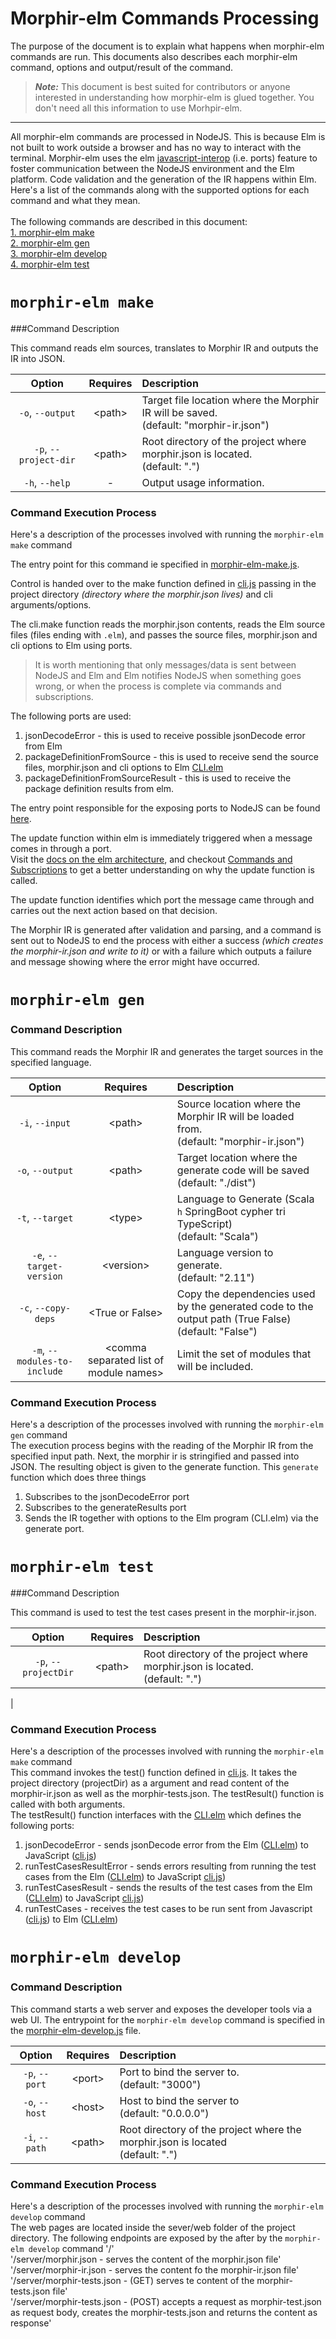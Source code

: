 # Morphir-elm Commands Processing


The purpose of the document is to explain what happens when morphir-elm commands are run.
This documents also describes each morphir-elm command, options and output/result of the command.

> **_Note:_** This document is best suited for contributors or anyone interested in understanding how morphir-elm is glued together. You don't need all this information to use Morhpir-elm.

---

All morphir-elm commands are processed in NodeJS. This is because Elm is not built to
work outside a browser and has no way to interact with the terminal.
Morphir-elm uses the elm [javascript-interop](https://guide.elm-lang.org/interop) (i.e. ports) feature to foster communication between the
NodeJS environment and the Elm platform. Code validation and the generation of the IR happens
within Elm.
Here's a list of the commands along with the supported options for each command and what they mean.
<br /> <br /> The following commands are described in this document: <br />
[1. morphir-elm make](#morphir-elm-make) <br />
[2. morphir-elm gen](#morphir-elm-gen) <br />
[3. morphir-elm develop](#morphir-elm-develop) <br />
[4. morphir-elm test](#morphir-elm-test) <br />

# `morphir-elm make`

###Command Description

This command reads elm sources, translates to Morphir IR and outputs the IR into JSON.

|        Option         |   Requires   | Description                                                                               |
|:---------------------:|:------------:|:------------------------------------------------------------------------------------------|
|   `-o`, `--output`    | &lt;path&gt; | Target file location where the Morphir IR will be saved.<br/>(default: "morphir-ir.json") |
| `-p`, `--project-dir` | &lt;path&gt; | Root directory of the project where morphir.json is located.<br/>(default: ".")           |
|    `-h`, `--help`     |      -       | Output usage information.                                                                 |

### Command Execution Process
Here's a description of the processes involved with running the `morphir-elm make` command

The entry point for this command ie specified in [morphir-elm-make.js](https://github.com/finos/morphir-elm/blob/main/cli/morphir-elm-make.js).

Control is handed over to the make function defined in [cli.js](https://github.com/finos/morphir-elm/blob/main/cli/cli.js)
passing in the project directory _(directory where the morphir.json lives)_ and cli arguments/options.

The cli.make function reads the morphir.json contents, reads the Elm source files (files ending with `.elm`),
and passes the source files, morphir.json and cli options to Elm using ports. <br />
> It is worth mentioning that only messages/data is sent between NodeJS and Elm
> and Elm notifies NodeJS when something goes wrong, or when the process is complete
> via commands and subscriptions.

The following ports are used: <br />
1. jsonDecodeError - this is used to receive possible jsonDecode error from Elm <br />
2. packageDefinitionFromSource - this is used to receive send the source files, morphir.json and cli options to Elm [CLI.elm](https://github.com/KindsonTheGenius/morphir-elm/blob/main/cli/src/Morphir/Elm/CLI.elm)  <br />
3. packageDefinitionFromSourceResult - this is used to receive the package definition results from elm.


The entry point responsible for the exposing ports to NodeJS can be found [here](https://github.com/finos/morphir-elm/blob/main/cli/src/Morphir/Elm/CLI.elm).

The update function within elm is immediately triggered when a message comes in through a port.<br />
Visit the [docs on the elm architecture](https://github.com/finos/morphir-elm/blob/main/cli/src/Morphir/Elm/CLI.elm),
and checkout [Commands and Subscriptions](https://guide.elm-lang.org/effects/) to get a better understanding on why the update function is called.

The update function identifies which port the message came through and carries out the next action based on that decision.

The Morphir IR is generated after validation and parsing, and a command is sent out to NodeJS to end the
process with either a success _(which creates the morphir-ir.json and write to it)_ or with a failure which
outputs a failure and message showing where the error might have occurred.

# `morphir-elm gen`

### Command Description

This command reads the Morphir IR and generates the target sources in the specified language.


|            Option            |                   Requires                   | Description                                                                                              |
|:----------------------------:|:--------------------------------------------:|:---------------------------------------------------------------------------------------------------------|
|       `-i`, `--input`        |                 &lt;path&gt;                 | Source location where the Morphir IR will be loaded from.<br/>(default: "morphir-ir.json")               |
|       `-o`, `--output`       |                 &lt;path&gt;                 | Target location where the generate code will be saved<br/>(default: "./dist")                            |
|       `-t`, `--target`       |                 &lt;type&gt;                 | Language to Generate (Scala <code>h</code> SpringBoot  cypher  tri  TypeScript) <br />(default: "Scala") |                                                                  |
|   `-e`, `--target-version`   |               &lt;version&gt;                | Language version to generate.<br/>(default: "2.11")                                                      |
|     `-c`, `--copy-deps`      |            &lt;True or False&gt;             | Copy the dependencies used by the generated code to the output path (True False) <br/>(default: "False") |
| `-m`, `--modules-to-include` | &lt;comma separated list of module names&gt; | Limit the set of modules that will be included.                                                          |

### Command Execution Process
Here's a description of the processes involved with running the `morphir-elm gen` command <br />
The execution process begins with the reading of the Morphir IR from the specified input path. Next, the morphir ir is
stringified and passed into JSON. The resulting object is given to the generate function.
This `generate` function which does three things <br />
1. Subscribes to the jsonDecodeError port <br />
2. Subscribes to the generateResults port <br />
3. Sends the IR together with options to the Elm program (CLI.elm) via the generate port. <br />



# `morphir-elm test`

###Command Description

This command is used to test the test cases present in the morphir-ir.json.

|        Option        |   Requires   | Description                                                                     |
|:--------------------:|:------------:|:--------------------------------------------------------------------------------|
| `-p`, `--projectDir` | &lt;path&gt; | Root directory of the project where morphir.json is located.<br/>(default: ".") |
|

### Command Execution Process
Here's a description of the processes involved with running the `morphir-elm make` command <br />
This command invokes the test() function defined in [cli.js](https://github.com/finos/morphir-elm/blob/main/cli/cli.js).
It takes the project directory (projectDir) as a argument and read content of the morphir-ir.json as well as the morphir-tests.json.
The testResult() function is called with both arguments. <br />
The testResult() function interfaces with the
[CLI.elm](https://github.com/finos/morphir-elm/blob/main/cli/src/Morphir/Elm/CLI.elm) which defines the following ports: <br />
1. jsonDecodeError -  sends jsonDecode error from the Elm ([CLI.elm](https://github.com/finos/morphir-elm/blob/main/cli/src/Morphir/Elm/CLI.elm)) to JavaScript ([cli.js](https://github.com/finos/morphir-elm/blob/main/cli/cli.js)) <br />
2. runTestCasesResultError - sends errors resulting from running the test cases from the Elm ([CLI.elm](https://github.com/finos/morphir-elm/blob/main/cli/src/Morphir/Elm/CLI.elm)) to JavaScript [cli.js](https://github.com/finos/morphir-elm/blob/main/cli/cli.js)) <br />
3. runTestCasesResult -  sends the results of the test cases from the Elm ([CLI.elm](https://github.com/finos/morphir-elm/blob/main/cli/src/Morphir/Elm/CLI.elm)) to JavaScript [cli.js](https://github.com/finos/morphir-elm/blob/main/cli/cli.js)) <br />
4. runTestCases -  receives the test cases to be run sent from Javascript ([cli.js](https://github.com/finos/morphir-elm/blob/main/cli/cli.js)) to Elm ([CLI.elm](https://github.com/finos/morphir-elm/blob/main/cli/src/Morphir/Elm/CLI.elm)) <br />


# `morphir-elm develop`

### Command Description

This command starts a web server and exposes the developer tools via a web UI. The entrypoint for the `morphir-elm develop`
command is specified in the [morphir-elm-develop.js]([CLI.elm](https://github.com/finos/morphir-elm/blob/main/cli/src/Morphir/Elm/CLI.elm)) file.


|     Option     |   Requires   | Description                                                                          |
|:--------------:|:------------:|:-------------------------------------------------------------------------------------|
| `-p`, `--port` | &lt;port&gt; | Port to bind the server to.<br/>(default: "3000")                                    |
| `-o`, `--host` | &lt;host&gt; | Host to bind the server to<br/>(default: "0.0.0.0")                                  |
| `-i`, `--path` | &lt;path&gt; | Root directory of the project where the morphir.json is located <br />(default: ".") |                                                                  |

### Command Execution Process
Here's a description of the processes involved with running the `morphir-elm develop` command <br />
The web pages are located inside the sever/web folder of the project directory.
The following endpoints are exposed by the after by the `morphir-elm develop` command
'/' <br />
'/server/morphir.json - serves the content of the morphir.json file' <br />
'/server/morphir-ir.json - serves the content fo the morphir-ir.json file' <br />
'/server/morphir-tests.json - (GET) serves te content of the morphir-tests.json file' <br />
'/server/morphir-tests.json - (POST) accepts a request as morphir-test.json as request body, creates the morphir-tests.json
and returns the content as response' <br />

